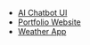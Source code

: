 - [AI Chatbot UI](https://github.com/anilss147/ai-chatbot-ui)
- [Portfolio Website](https://github.com/anilss147/portfolio)
- [Weather App](https://github.com/anilss147/weather-app)
